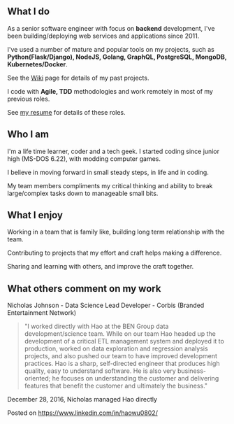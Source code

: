 What I do
-
As a senior software engineer with focus on __backend__ development,  I've been building/deploying web services and applications since 2011. 

I've used a number of mature and popular tools on my projects, such as __Python(Flask/Django), NodeJS, Golang, GraphQL, PostgreSQL, MongoDB, Kubernetes/Docker__. 

See the [Wiki](https://github.com/haowu0802/About/wiki) page for details of my past projects. 

I code with __Agile, TDD__ methodologies and work remotely in most of my previous roles. 

See [my resume](https://github.com/haowu0802/About/blob/master/Resume__Senior_Software_Engineer__Hao_Wu__2021.pdf) for details of these roles. 


Who I am
-
 
I'm a life time learner, coder and a tech geek. I started coding since junior high (MS-DOS 6.22), with modding computer games. 

I believe in moving forward in small steady steps, in life and in coding.

My team members compliments my critical thinking and ability to break large/complex tasks down to manageable small bits.

What I enjoy
-
Working in a team that is family like, building long term relationship with the team.

Contributing to projects that my effort and craft helps making a difference.

Sharing and learning with others, and improve the craft together.

What others comment on my work
-
Nicholas Johnson - Data Science Lead Developer - Corbis (Branded Entertainment Network)

>"I worked directly with Hao at the BEN Group data development/science team. While on our team Hao headed up the development of a critical ETL management system and deployed it to production, worked on data exploration and regression analysis projects, and also pushed our team to have improved development practices. Hao is a sharp, self-directed engineer that produces high quality, easy to understand software. He is also very business-oriented; he focuses on understanding the customer and delivering features that benefit the customer and ultimately the business."

December 28, 2016, Nicholas managed Hao directly
 
Posted on https://www.linkedin.com/in/haowu0802/
